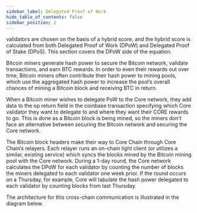 ```yaml
---
sidebar_label: Delegated Proof of Work
hide_table_of_contents: false
sidebar_position: 2
---
```



validators are chosen on the basis of a hybrid score, and the hybrid score is calculated from both Delegated Proof of Work (DPoW) and Delegated Proof of Stake (DPoS). This section covers the DPoW side of the equation.

Bitcoin miners generate hash power to secure the Bitcoin network, validate transactions, and earn BTC rewards. In order to even their rewards out over time, Bitcoin miners often contribute their hash power to mining pools, which use the aggregated hash power to increase the pool’s overall chances of mining a Bitcoin block and receiving BTC in return.

When a Bitcoin miner wishes to delegate PoW to the Core network, they add data to the op return field in the coinbase transaction specifying which Core validator they want to delegate to and where they want their CORE rewards to go. This is done as a Bitcoin block is being mined, so the miners don’t face an alternative between securing the Bitcoin network and securing the Core network.

The Bitcoin block headers make their way to Core Chain through Core Chain’s relayers. Each relayer runs an on-chain light client (or utilizes a similar, existing service) which syncs the blocks mined by the Bitcoin mining pool with the Core network. During a 1-day round, the Core network calculates the DPoW for each validator by counting the number of blocks the miners delegated to each validator one week prior. If the round occurs on a Thursday, for example, Core will tabulate the hash power delegated to each validator by counting blocks from last Thursday.

The architecture for this cross-chain communication is illustrated in the diagram below.
